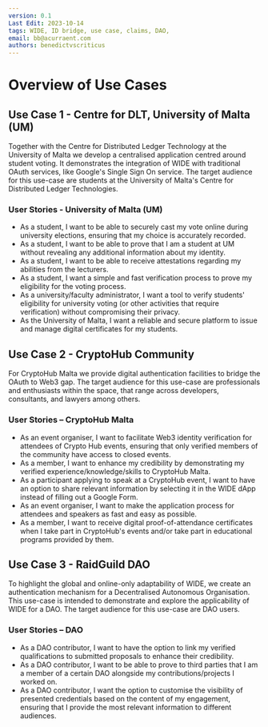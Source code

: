 ```yaml
---
version: 0.1
Last Edit: 2023-10-14
tags: WIDE, ID bridge, use case, claims, DAO,
email: bb@acurraent.com
authors: benedictvscriticus
---
```

# Overview of Use Cases

## Use Case 1 - Centre for DLT, University of Malta (UM)

Together with the Centre for Distributed Ledger Technology at the University of Malta we develop a centralised application centred around student voting. It demonstrates the integration of WIDE with traditional OAuth services, like Google's Single Sign On service. The target audience for this use-case are students at the University of Malta's Centre for Distributed Ledger Technologies.

### User Stories - University of Malta (UM)

- As a student, I want to be able to securely cast my vote online during university elections, ensuring that my choice is accurately recorded.
- As a student, I want to be able to prove that I am a student at UM without revealing any additional information about my identity.
- As a student, I want to be able to receive attestations regarding my abilities from the lecturers.
- As a student, I want a simple and fast verification process to prove my eligibility for the voting process.
- As a university/faculty administrator, I want a tool to verify students' eligibility for university voting (or other activities that require verification) without compromising their privacy.
- As the University of Malta, I want a reliable and secure platform to issue and manage digital certificates for my students.

## Use Case 2 - CryptoHub Community

For CryptoHub Malta we provide digital authentication facilities to bridge the OAuth to Web3 gap. The target audience for this use-case are professionals and enthusiasts within the space, that range across developers, consultants, and lawyers among others.

### User Stories – CryptoHub Malta

- As an event organiser, I want to facilitate Web3 identity verification for attendees of Crypto Hub events, ensuring that only verified members of the community have access to closed events.
- As a member, I want to enhance my credibility by demonstrating my verified experience/knowledge/skills to CryptoHub Malta.
- As a participant applying to speak at a CryptoHub event, I want to have an option to share relevant information by selecting it in the WIDE dApp instead of filling out a Google Form.
- As an event organiser, I want to make the application process for attendees and speakers as fast and easy as possible.
- As a member, I want to receive digital proof-of-attendance certificates when I take part in CryptoHub's events and/or take part in educational programs provided by them.

## Use Case 3 - RaidGuild DAO

To highlight the global and online-only adaptability of WIDE, we create an authentication mechanism for a Decentralised Autonomous Organisation. This use-case is intended to demonstrate and explore the applicability of WIDE for a DAO. The target audience for this use-case are DAO users.

### User Stories – DAO

- As a DAO contributor, I want to have the option to link my verified qualifications to submitted proposals to enhance their credibility.
- As a DAO contributor, I want to be able to prove to third parties that I am a member of a certain DAO alongside my contributions/projects I worked on.
- As a DAO contributor, I want the option to customise the visibility of presented credentials based on the content of my engagement, ensuring that I provide the most relevant information to different audiences.